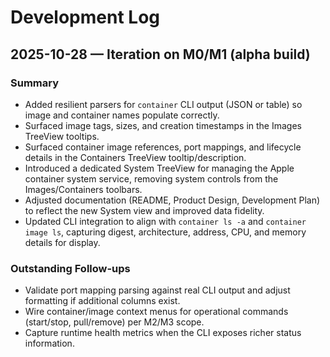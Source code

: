 # Development Log

## 2025-10-28 — Iteration on M0/M1 (alpha build)

### Summary
- Added resilient parsers for `container` CLI output (JSON or table) so image and container names populate correctly.
- Surfaced image tags, sizes, and creation timestamps in the Images TreeView tooltips.
- Surfaced container image references, port mappings, and lifecycle details in the Containers TreeView tooltip/description.
- Introduced a dedicated System TreeView for managing the Apple container system service, removing system controls from the Images/Containers toolbars.
- Adjusted documentation (README, Product Design, Development Plan) to reflect the new System view and improved data fidelity.
- Updated CLI integration to align with `container ls -a` and `container image ls`, capturing digest, architecture, address, CPU, and memory details for display.

### Outstanding Follow-ups
- Validate port mapping parsing against real CLI output and adjust formatting if additional columns exist.
- Wire container/image context menus for operational commands (start/stop, pull/remove) per M2/M3 scope.
- Capture runtime health metrics when the CLI exposes richer status information.
